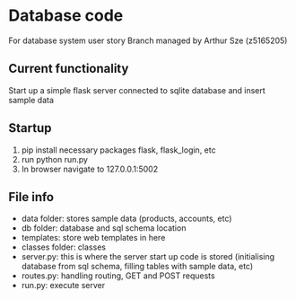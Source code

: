 # Database code
For database system user story
Branch managed by Arthur Sze (z5165205)
## Current functionality
Start up a simple flask server connected to sqlite database and insert sample data
## Startup
1. pip install necessary packages flask, flask_login, etc
2. run python run.py
3. In browser navigate to 127.0.0.1:5002

## File info
- data folder: stores sample data (products, accounts, etc)
- db folder: database and sql schema location
- templates: store web templates in here
- classes folder: classes
- server.py: this is where the server start up code is stored (initialising database from sql schema, filling tables with sample data, etc)
- routes.py: handling routing, GET and POST requests
- run.py: execute server


